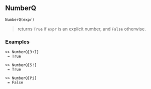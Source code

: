 ## NumberQ
```
NumberQ(expr)
```
> returns `True` if `expr` is an explicit number, and `False` otherwise.

### Examples
```
>> NumberQ[3+I]
 = True
 
>> NumberQ[5!]
 = True
 
>> NumberQ[Pi]
 = False
```
 



